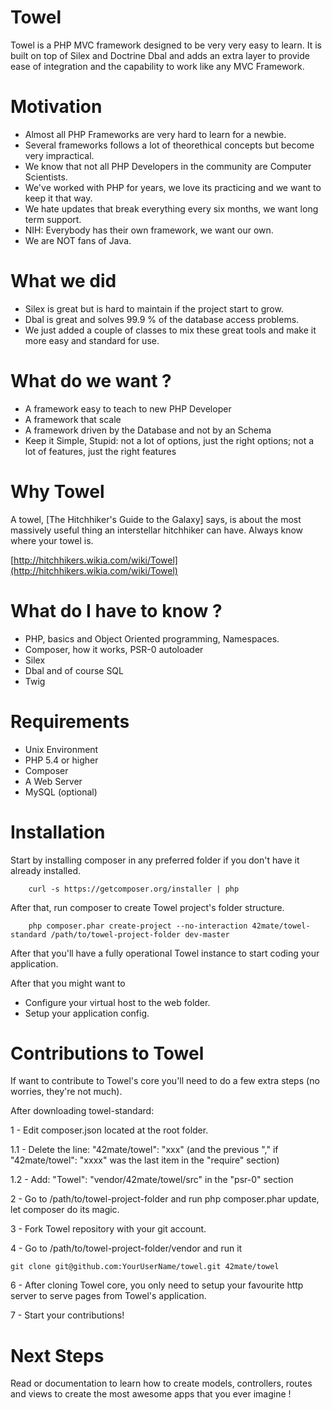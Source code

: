 Towel
=====

Towel is a PHP MVC framework designed to be very very easy to learn. It is built on top of Silex and Doctrine Dbal
and adds an extra layer to provide ease of integration and the capability to work like any MVC Framework.

Motivation
==========

* Almost all PHP Frameworks are very hard to learn for a newbie.
* Several frameworks follows a lot of theorethical concepts but become very impractical.
* We know that not all PHP Developers in the community are Computer Scientists.
* We've worked with PHP for years, we love its practicing and we want to keep it that way.
* We hate updates that break everything every six months, we want long term support.
* NIH: Everybody has their own framework, we want our own.
* We are NOT fans of Java. 


What we did
=============

* Silex is great but is hard to maintain if the project start to grow.
* Dbal is great and solves 99.9 % of the database access problems.
* We just added a couple of classes to mix these great tools and make it more easy and standard for use.

What do we want ?
==============

* A framework easy to teach to new PHP Developer
* A framework that scale
* A framework driven by the Database and not by an Schema
* Keep it Simple, Stupid: not a lot of options, just the right options; not a lot of features, just the right features

Why Towel
=========

A towel, [The Hitchhiker's Guide to the Galaxy] says, is about the most massively useful thing an interstellar hitchhiker can have.
Always know where your towel is.

[http://hitchhikers.wikia.com/wiki/Towel](http://hitchhikers.wikia.com/wiki/Towel)

What do I have to know ?
========================

* PHP, basics and Object Oriented programming, Namespaces.
* Composer, how it works, PSR-0 autoloader
* Silex
* Dbal and of course SQL
* Twig

Requirements
============

* Unix Environment
* PHP 5.4 or higher
* Composer
* A Web Server
* MySQL (optional)

Installation
============

Start by installing composer in any preferred folder if you don't have it already installed.

````
    curl -s https://getcomposer.org/installer | php
````

After that, run composer to create Towel project's folder structure.

```
    php composer.phar create-project --no-interaction 42mate/towel-standard /path/to/towel-project-folder dev-master
```

After that you'll have a fully operational Towel instance to start coding your application.

After that you might want to

* Configure your virtual host to the web folder.
* Setup your application config.


Contributions to Towel
===========================

If want to contribute to Towel's core you'll need to do a few extra steps (no worries, they're not much).

After downloading towel-standard:

1 - Edit composer.json located at the root folder.

   1.1 - Delete the line: "42mate/towel": "xxx" (and the previous "," if "42mate/towel": "xxxx" was the last item in the "require" section)

   1.2 - Add: "Towel": "vendor/42mate/towel/src" in the "psr-0" section

2 - Go to /path/to/towel-project-folder and run php composer.phar update, let composer do its magic.

3 - Fork Towel repository with your git account.

4 - Go to /path/to/towel-project-folder/vendor and run it

  ```git clone git@github.com:YourUserName/towel.git 42mate/towel```

6 - After cloning Towel core, you only need to setup your favourite http server to serve pages from Towel's application.

7 - Start your contributions!

Next Steps
==========

Read or documentation to learn how to create models, controllers, routes and views to create
the most awesome apps that you ever imagine !

